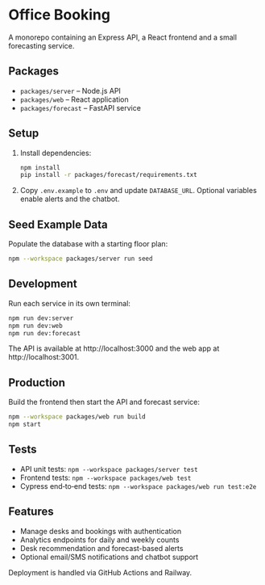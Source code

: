 # Office Booking

A monorepo containing an Express API, a React frontend and a small forecasting service.

## Packages
- `packages/server` – Node.js API
- `packages/web` – React application
- `packages/forecast` – FastAPI service

## Setup
1. Install dependencies:
   ```bash
   npm install
   pip install -r packages/forecast/requirements.txt
   ```
2. Copy `.env.example` to `.env` and update `DATABASE_URL`. Optional variables enable alerts and the chatbot.

## Seed Example Data
Populate the database with a starting floor plan:
```bash
npm --workspace packages/server run seed
```

## Development
Run each service in its own terminal:
```bash
npm run dev:server
npm run dev:web
npm run dev:forecast
```
The API is available at http://localhost:3000 and the web app at http://localhost:3001.

## Production
Build the frontend then start the API and forecast service:
```bash
npm --workspace packages/web run build
npm start
```

## Tests
- API unit tests: `npm --workspace packages/server test`
- Frontend tests: `npm --workspace packages/web test`
- Cypress end‑to‑end tests: `npm --workspace packages/web run test:e2e`

## Features
- Manage desks and bookings with authentication
- Analytics endpoints for daily and weekly counts
- Desk recommendation and forecast-based alerts
- Optional email/SMS notifications and chatbot support

Deployment is handled via GitHub Actions and Railway.
